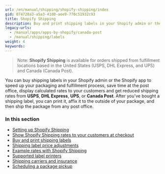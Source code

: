 ```yaml
---
url: /en/manual/shipping/shopify-shipping/index
gid: 874728a3-a5a3-41d0-aee9-770c51932c93
title: Shopify Shipping
description: Buy and print shipping labels in your Shopify admin or the Shopify app to get reduced rates from USPS or Canada Post and save time at the post office.
legacy-urls:
  - /manual/apps/apps-by-shopify/canada-post
  - /manual/shipping/labels
weight: 4
keywords:
---
```


> Note:
> **Shopify Shipping** is available for orders shipped from fulfillment locations based in the United States (USPS, DHL Express, and UPS) and Canada (Canada Post).

You can buy shipping labels in your Shopify admin or the Shopify app to speed up your packaging and fulfillment process, save time at the post office, display calculated rates to your customers and get reduced shipping rates from **USPS**, **DHL Express**, **UPS**, or **Canada Post**. After you've bought a shipping label, you can print it, affix it to the outside of your package, and then ship the package from any post office.

### In this section

* [Setting up Shopify Shipping](/manual/shipping/shopify-shipping/setting-up-shopify-shipping)
* [Show Shopify Shipping rates to your customers at checkout](/manual/shipping/shopify-shipping/show-rates-at-checkout)
* [Buy and print shipping labels](/manual/shipping/shopify-shipping/buy-and-print)
* [Shipping label price adjustments](/manual/shipping/shopify-shipping/shipping-price-adjustments)
* [Example rates with Shopify Shipping](/manual/shipping/shopify-shipping/rates)
* [Supported label printers](manual/shipping/shopify-shipping/label-printers)
* [Shipping carriers and insurance](/manual/shipping/shopify-shipping/shipping-options)
* [Scheduling a package pickup](/manual/shipping/shopify-shipping/pickups)
